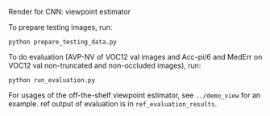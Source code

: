 Render for CNN: viewpoint estimator

To prepare testing images, run:

    python prepare_testing_data.py

To do evaluation (AVP-NV of VOC12 val images and Acc-pi/6 and MedErr on VOC12 val non-truncated and non-occluded images), run:

    python run_evaluation.py

For usages of the off-the-shelf viewpoint estimator, see `../demo_view` for an example.
ref output of evaluation is in `ref_evaluation_results`.
